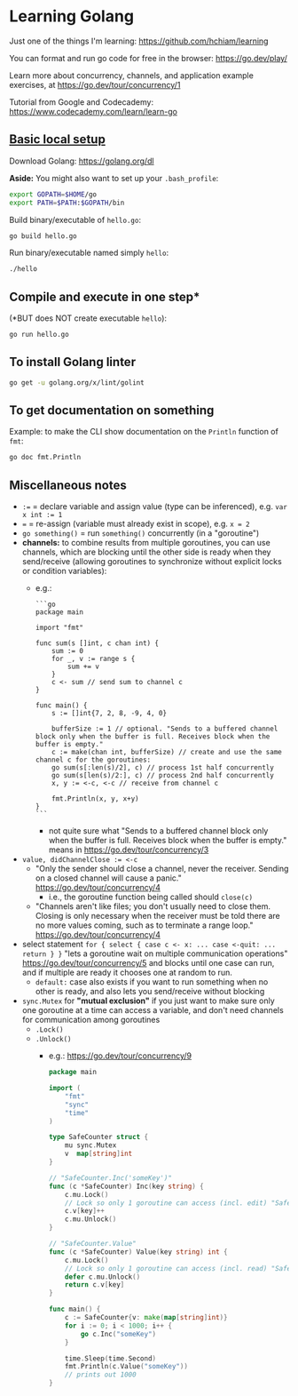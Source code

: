 # Learning Golang

Just one of the things I'm learning: <https://github.com/hchiam/learning>

You can format and run go code for free in the browser: <https://go.dev/play/>

Learn more about concurrency, channels, and application example exercises, at <https://go.dev/tour/concurrency/1>

Tutorial from Google and Codecademy: <https://www.codecademy.com/learn/learn-go>

## [Basic local setup](https://www.codecademy.com/articles/setting-up-go-locally)

Download Golang: <https://golang.org/dl>

**Aside:** You might also want to set up your `.bash_profile`:

```bash
export GOPATH=$HOME/go
export PATH=$PATH:$GOPATH/bin
```

Build binary/executable of `hello.go`:

```bash
go build hello.go
```

Run binary/executable named simply `hello`:

```bash
./hello
```

## Compile and execute in one step*

(*BUT does NOT create executable `hello`):

```bash
go run hello.go
```

## To install Golang linter

```bash
go get -u golang.org/x/lint/golint
```

## To get documentation on something

Example: to make the CLI show documentation on the `Println` function of `fmt`:

```bash
go doc fmt.Println
```

## Miscellaneous notes

- `:=` = declare variable and assign value (type can be inferenced), e.g. `var x int := 1`
- `=` = re-assign (variable must already exist in scope), e.g. `x = 2`
- `go something()` = run `something()` concurrently (in a "goroutine")
- **channels:** to combine results from multiple goroutines, you can use channels, which are blocking until the other side is ready when they send/receive (allowing goroutines to synchronize without explicit locks or condition variables):
  - e.g.:

        ```go
        package main

        import "fmt"

        func sum(s []int, c chan int) {
            sum := 0
            for _, v := range s {
                sum += v
            }
            c <- sum // send sum to channel c
        }

        func main() {
            s := []int{7, 2, 8, -9, 4, 0}

            bufferSize := 1 // optional. "Sends to a buffered channel block only when the buffer is full. Receives block when the buffer is empty."
            c := make(chan int, bufferSize) // create and use the same channel c for the goroutines:
            go sum(s[:len(s)/2], c) // process 1st half concurrently
            go sum(s[len(s)/2:], c) // process 2nd half concurrently
            x, y := <-c, <-c // receive from channel c

            fmt.Println(x, y, x+y)
        }
        ```
    - not quite sure what "Sends to a buffered channel block only when the buffer is full. Receives block when the buffer is empty." means in <https://go.dev/tour/concurrency/3>
- `value, didChannelClose := <-c`
  - "Only the sender should close a channel, never the receiver. Sending on a closed channel will cause a panic." <https://go.dev/tour/concurrency/4>
    - i.e., the goroutine function being called should `close(c)`
  - "Channels aren't like files; you don't usually need to close them. Closing is only necessary when the receiver must be told there are no more values coming, such as to terminate a range loop." <https://go.dev/tour/concurrency/4>
- select statement `for { select { case c <- x: ... case <-quit: ... return } }` "lets a goroutine wait on multiple communication operations" <https://go.dev/tour/concurrency/5> and blocks until one case can run, and if multiple are ready it chooses one at random to run.
  - `default:` case also exists if you want to run something when no other is ready, and also lets you send/receive without blocking
- `sync.Mutex` for **"mutual exclusion"** if you just want to make sure only one goroutine at a time can access a variable, and don't need channels for communication among goroutines
  - `.Lock()`
  - `.Unlock()`
    - e.g.: <https://go.dev/tour/concurrency/9>

        ```go
        package main

        import (
            "fmt"
            "sync"
            "time"
        )

        type SafeCounter struct {
            mu sync.Mutex
            v  map[string]int
        }

        // "SafeCounter.Inc('someKey')"
        func (c *SafeCounter) Inc(key string) {
            c.mu.Lock()
            // Lock so only 1 goroutine can access (incl. edit) "SafeCounter.v"
            c.v[key]++
            c.mu.Unlock()
        }

        // "SafeCounter.Value"
        func (c *SafeCounter) Value(key string) int {
            c.mu.Lock()
            // Lock so only 1 goroutine can access (incl. read) "SafeCounter.v"
            defer c.mu.Unlock()
            return c.v[key]
        }

        func main() {
            c := SafeCounter{v: make(map[string]int)}
            for i := 0; i < 1000; i++ {
                go c.Inc("someKey")
            }

            time.Sleep(time.Second)
            fmt.Println(c.Value("someKey"))
            // prints out 1000
        }

        ```
